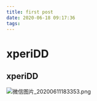 ```yaml
---
title: first post
date: 2020-06-18 09:17:36
tags:
---
```

# xperiDD
## xperiDD
![微信图片_20200611183353.png](https://i.loli.net/2020/06/18/7oWcSUPCKeQryMH.png)